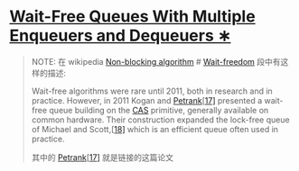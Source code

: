 # [Wait-Free Queues With Multiple Enqueuers and Dequeuers ∗](http://www.cs.technion.ac.il/~erez/Papers/wfquque-ppopp.pdf)

> NOTE: 在 wikipedia [Non-blocking algorithm](https://en.wikipedia.org/wiki/Non-blocking_algorithm) # [Wait-freedom](https://en.wikipedia.org/wiki/Non-blocking_algorithm#Wait-freedom) 段中有这样的描述:
>
> Wait-free algorithms were rare until 2011, both in research and in practice. However, in 2011 Kogan and [Petrank](https://en.wikipedia.org/wiki/Erez_Petrank)[[17\]](https://en.wikipedia.org/wiki/Non-blocking_algorithm#cite_note-wf-queue-17) presented a wait-free queue building on the [CAS](https://en.wikipedia.org/wiki/Compare-and-swap) primitive, generally available on common hardware. Their construction expanded the lock-free queue of Michael and Scott,[[18\]](https://en.wikipedia.org/wiki/Non-blocking_algorithm#cite_note-lf-queue-18) which is an efficient queue often used in practice.
>
> 其中的  [Petrank](https://en.wikipedia.org/wiki/Erez_Petrank)[[17\]](https://en.wikipedia.org/wiki/Non-blocking_algorithm#cite_note-wf-queue-17) 就是链接的这篇论文